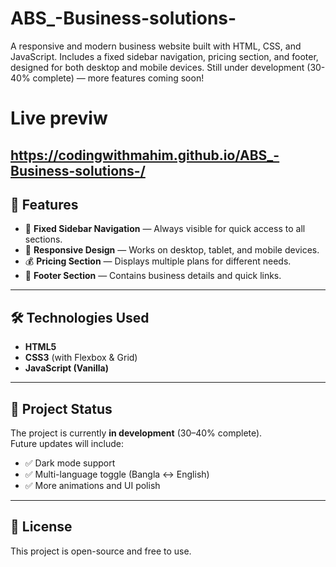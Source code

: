 # ABS_-Business-solutions-
A responsive and modern business website built with HTML, CSS, and JavaScript.   Includes a fixed sidebar navigation, pricing section, and footer, designed for both desktop and mobile devices.   Still under development (30-40% complete) — more features coming soon!

# Live previw 
https://codingwithmahim.github.io/ABS_-Business-solutions-/
---

## 🚀 Features
- 📌 **Fixed Sidebar Navigation** — Always visible for quick access to all sections.
- 📱 **Responsive Design** — Works on desktop, tablet, and mobile devices.
- 💰 **Pricing Section** — Displays multiple plans for different needs.
- 📄 **Footer Section** — Contains business details and quick links.

---

## 🛠️ Technologies Used
- **HTML5**
- **CSS3** (with Flexbox & Grid)
- **JavaScript (Vanilla)**

---

## 📂 Project Status
The project is currently **in development** (30–40% complete).  
Future updates will include:
- ✅ Dark mode support  
- ✅ Multi-language toggle (Bangla ↔ English)  
- ✅ More animations and UI polish
---

## 📜 License
This project is open-source and free to use.
